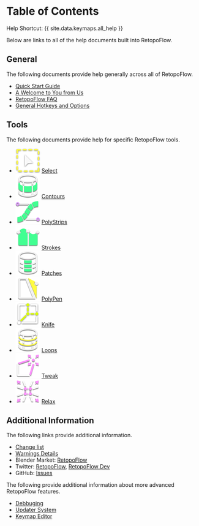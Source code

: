# Table of Contents

Help Shortcut: {{ site.data.keymaps.all_help }}

Below are links to all of the help documents built into RetopoFlow.

## General

The following documents provide help generally across all of RetopoFlow.

- [Quick Start Guide](quick_start.md)
- [A Welcome to You from Us](welcome.md)
- [RetopoFlow FAQ](faq.md)
- [General Hotkeys and Options](general.md)

## Tools

The following documents provide help for specific RetopoFlow tools.

- ![Select icon](images/select-icon.png) [Select](select.md)
- ![Contours icon](images/contours-icon.png) [Contours](contours.md)
- ![PolyStrips icon](images/polystrips-icon.png) [PolyStrips](polystrips.md)
- ![Strokes icon](images/strokes-icon.png) [Strokes](strokes.md)
- ![Patches icon](images/patches-icon.png) [Patches](patches.md)
- ![PolyPen icon](images/polypen-icon.png) [PolyPen](polypen.md)
- ![Knife icon](images/knife-icon.png) [Knife](knife.md)
- ![Loops icon](images/loops-icon.png) [Loops](loops.md)
- ![Tweak icon](images/tweak-icon.png) [Tweak](tweak.md)
- ![Relax icon](images/relax-icon.png) [Relax](relax.md)

## Additional Information

The following links provide additional information.

- [Change list](changelist.md)
- [Warnings Details](warnings.md)
- Blender Market: [RetopoFlow](https://blendermarket.com/products/retopoflow)
- Twitter: [RetopoFlow](https://twitter.com/RetopoFlow), [RetopoFlow Dev](https://twitter.com/RetopoFlow_Dev)
- GitHub: [Issues](https://github.com/CGCookie/retopoflow/issues)

The following provide additional information about more advanced RetopoFlow features.

- [Debbuging](debugging.md)
- [Updater System](addon_updater.md)
- [Keymap Editor](keymap_editor.md)

